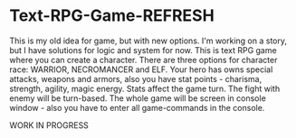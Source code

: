 # Text-RPG-Game-REFRESH
This is my old idea for game, but with new options.
I'm working on a story, but I have solutions for logic and system for now.
This is text RPG game where you can create a character. 
There are three options for character race: WARRIOR, NECROMANCER and ELF.
Your hero has owns special attacks, weapons and armors, 
also you have stat points - charisma, strength, agility, magic energy.
Stats affect the game turn.
The fight with enemy will be turn-based. 
The whole game will be screen in console window - also you have to
enter all game-commands in the console.

WORK IN PROGRESS